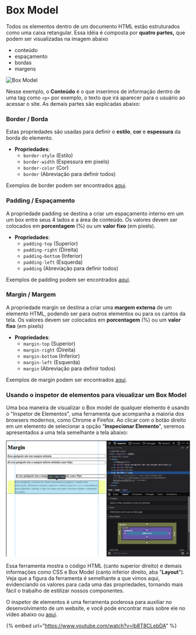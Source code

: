 # Box Model

Todos os elementos dentro de um documento HTML estão estruturados como uma caixa retangular. Essa idéia é composta por **quatro partes,** que podem ser visualizadas na imagem abaixo

* conteúdo
* espaçamento
* bordas
* margens

![Box Model](https://lh5.googleusercontent.com/EwEr2gBZJZf_Mr5RoxCmjaWTQsHVsjlUHPX8V1U8Wb5zUaYJnvGa-ZpHxhEydrpBE1QxudY2Goulg6eTsqabP_IkyCy1UQA3H8dXobfOZaGi777u3_nodS5B66gTbZLxYyC1SiMCDOU)

Nesse exemplo, o **Conteúdo** é o que inserimos de informação dentro de uma tag como `<p>` por exemplo, o texto que irá aparecer para o usuário ao acessar o site. As demais partes são explicadas abaixo:

### Border / Borda

Estas propriedades são usadas para definir o **estilo**, **cor** e **espessura** da borda do elemento.

* **Propriedades**:
  * `border-style` \(Estilo\)
  * `border-width` \(Espessura em pixels\)
  * `border-color` \(Cor\)
  * `border` \(Abreviação para definir todos\)

Exemplos de border podem ser encontrados [aqui](https://codesandbox.io/s/07-border-u7q17?file=/index.html).

### Padding / Espaçamento

A propriedade padding se destina a criar um espaçamento interno em um um box entre seus 4 lados e a área de conteúdo. Os valores devem ser colocados em **porcentagem** \(%\) ou um **valor fixo** \(em pixels\).

* **Propriedades**:
  * `padding-top` \(Superior\)
  * `padding-right` \(Direita\)
  * `padding-bottom` \(Inferior\)
  * `padding-left` \(Esquerda\)
  * `padding` \(Abreviação para definir todos\)

Exemplos de padding podem ser encontrados [aqui](https://codesandbox.io/s/06-padding-96lcc).

### Margin / Margem

A propriedade margin se destina a criar uma **margem externa** de um elemento HTML, podendo ser para outros elementos ou para os cantos da tela. Os valores devem ser colocados em **porcentagem** \(%\) ou um **valor fixo** \(em pixels\)

* **Propriedades**:
  * `margin-top` \(Superior\)
  * `margin-right` \(Direita\)
  * `margin-bottom` \(Inferior\)
  * `margin-left` \(Esquerda\)
  * `margin` \(Abreviação para definir todos\)

Exemplos de margin podem ser encontrados [aqui](https://codesandbox.io/s/08-margin-1t3gy?file=/index.html).

### Usando o inspetor de elementos para visualizar um Box Model

Uma boa maneira de visualizar o Box model de qualquer elemento é usando o "Inspetor de Elementos", uma ferramenta que acompanha a maioria dos browsers modernos, como Chrome e Firefox. Ao clicar com o botão direito em um elemento de selecionar a opção "**Inspecionar Elemento**", seremos apresentados a uma tela semelhante a tela abaixo:

![](../.gitbook/assets/screen-shot-2020-11-03-at-15.03.12.png)

Essa ferramenta mostra o código HTML \(canto superior direito\) e demais informações como CSS e Box Model \(canto inferior direito, aba "**Layout**"\). Veja que a figura da ferramenta é semelhante a que vimos aqui, evidenciando os valores para cada uma das propriedades, tornando mais fácil o trabalho de estilizar nossos componentes.

O inspetor de elementos é uma ferramenta poderosa para auxiliar no desenvolvimento de um website, e você pode encontrar mais sobre ele no vídeo abaixo ou [aqui](https://goomore.com/blog/inspecionar-elemento/).

{% embed url="https://www.youtube.com/watch?v=lb8T8CLebDA" %}





